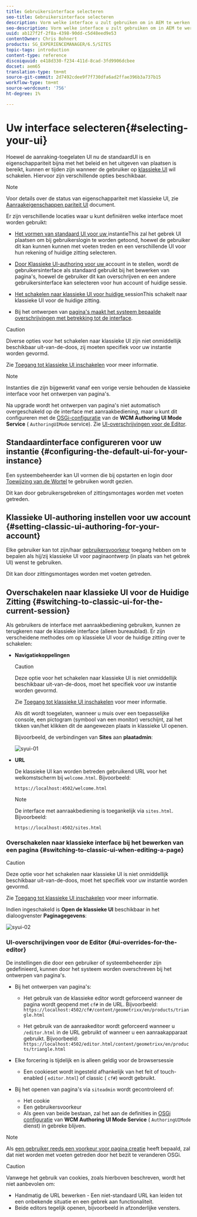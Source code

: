 ```yaml
---
title: Gebruikersinterface selecteren
seo-title: Gebruikersinterface selecteren
description: Vorm welke interface u zult gebruiken om in AEM te werken
seo-description: Vorm welke interface u zult gebruiken om in AEM te werken
uuid: ab127f2f-2f8a-4398-90dd-c5d48eed9e53
contentOwner: Chris Bohnert
products: SG_EXPERIENCEMANAGER/6.5/SITES
topic-tags: introduction
content-type: reference
discoiquuid: e418d330-f234-411d-8cad-3fd9906dcbee
docset: aem65
translation-type: tm+mt
source-git-commit: 2d7492cdee9f7f730dfa6ad2ffae396b3a737b15
workflow-type: tm+mt
source-wordcount: '756'
ht-degree: 1%

---
```



# Uw interface selecteren{#selecting-your-ui}

Hoewel de aanraking-toegelaten UI nu de standaardUI is en eigenschappariteit bijna met het beleid en het uitgeven van plaatsen is bereikt, kunnen er tijden zijn wanneer de gebruiker op [klassieke UI](/help/sites-classic-ui-authoring/classicui.md) wil schakelen. Hiervoor zijn verschillende opties beschikbaar.

>[!NOTE]
>
>Voor details over de status van eigenschappariteit met klassieke UI, zie [Aanraakeigenschappen pariteit UI](/help/release-notes/touch-ui-features-status.md) document.

Er zijn verschillende locaties waar u kunt definiëren welke interface moet worden gebruikt:

* [Het vormen van standaard UI voor uw ](#configuring-the-default-ui-for-your-instance)
instantieThis zal het gebrek UI plaatsen om bij gebruikerslogin te worden getoond, hoewel de gebruiker dit kan kunnen kunnen met voeten treden en een verschillende UI voor hun rekening of huidige zitting selecteren.

* [Door Klassieke UI-authoring voor uw ](/help/sites-authoring/select-ui.md#setting-classic-ui-authoring-for-your-account)
account in te stellen, wordt de gebruikersinterface als standaard gebruikt bij het bewerken van pagina&#39;s, hoewel de gebruiker dit kan overschrijven en een andere gebruikersinterface kan selecteren voor hun account of huidige sessie.

* [Het schakelen naar klassieke UI voor huidige ](#switching-to-classic-ui-for-the-current-session)
sessionThis schakelt naar klassieke UI voor de huidige zitting.

* Bij het ontwerpen van [pagina&#39;s maakt het systeem bepaalde overschrijvingen met betrekking tot de interface](#ui-overrides-for-the-editor).

>[!CAUTION]
>
>Diverse opties voor het schakelen naar klassieke UI zijn niet onmiddellijk beschikbaar uit-van-de-doos, zij moeten specifiek voor uw instantie worden gevormd.
>
>Zie [Toegang tot klassieke UI inschakelen](/help/sites-administering/enable-classic-ui.md) voor meer informatie.

>[!NOTE]
>
>Instanties die zijn bijgewerkt vanaf een vorige versie behouden de klassieke interface voor het ontwerpen van pagina&#39;s.
>
>Na upgrade wordt het ontwerpen van pagina&#39;s niet automatisch overgeschakeld op de interface met aanraakbediening, maar u kunt dit configureren met de [OSGi-configuratie](/help/sites-deploying/configuring-osgi.md) van de **WCM Authoring UI Mode Service** ( `AuthoringUIMode` service). Zie [UI-overschrijvingen voor de Editor](#ui-overrides-for-the-editor).

## Standaardinterface configureren voor uw instantie {#configuring-the-default-ui-for-your-instance}

Een systeembeheerder kan UI vormen die bij opstarten en login door [Toewijzing van de Wortel](/help/sites-deploying/osgi-configuration-settings.md#daycqrootmapping) te gebruiken wordt gezien.

Dit kan door gebruikersgebreken of zittingsmontages worden met voeten getreden.

## Klassieke UI-authoring instellen voor uw account {#setting-classic-ui-authoring-for-your-account}

Elke gebruiker kan tot zijn/haar [gebruikersvoorkeur](/help/sites-authoring/user-properties.md#userpreferences) toegang hebben om te bepalen als hij/zij klassieke UI voor paginaontwerp (in plaats van het gebrek UI) wenst te gebruiken.

Dit kan door zittingsmontages worden met voeten getreden.

## Overschakelen naar klassieke UI voor de Huidige Zitting {#switching-to-classic-ui-for-the-current-session}

Als gebruikers de interface met aanraakbediening gebruiken, kunnen ze terugkeren naar de klassieke interface (alleen bureaublad). Er zijn verscheidene methodes om op klassieke UI voor de huidige zitting over te schakelen:

* **Navigatiekoppelingen**

   >[!CAUTION]
   >
   >Deze optie voor het schakelen naar klassieke UI is niet onmiddellijk beschikbaar uit-van-de-doos, moet het specifiek voor uw instantie worden gevormd.
   >
   >
   >Zie [Toegang tot klassieke UI inschakelen](/help/sites-administering/enable-classic-ui.md) voor meer informatie.

   Als dit wordt toegelaten, wanneer u muis over een toepasselijke console, een pictogram (symbool van een monitor) verschijnt, zal het tikken van/het klikken dit de aangewezen plaats in klassieke UI openen.

   Bijvoorbeeld, de verbindingen van **Sites** aan **plaatadmin**:

   ![syui-01](assets/syui-01.png)

* **URL**

   De klassieke UI kan worden betreden gebruikend URL voor het welkomstscherm bij `welcome.html`. Bijvoorbeeld:

   `https://localhost:4502/welcome.html`

   >[!NOTE]
   >
   >De interface met aanraakbediening is toegankelijk via `sites.html`. Bijvoorbeeld:
   >
   >
   >`https://localhost:4502/sites.html`

### Overschakelen naar klassieke interface bij het bewerken van een pagina {#switching-to-classic-ui-when-editing-a-page}

>[!CAUTION]
>
>Deze optie voor het schakelen naar klassieke UI is niet onmiddellijk beschikbaar uit-van-de-doos, moet het specifiek voor uw instantie worden gevormd.
>
>Zie [Toegang tot klassieke UI inschakelen](/help/sites-administering/enable-classic-ui.md) voor meer informatie.

Indien ingeschakeld is **Open de klassieke UI** beschikbaar in het dialoogvenster **Paginagegevens**:

![syui-02](assets/syui-02.png)

### UI-overschrijvingen voor de Editor {#ui-overrides-for-the-editor}

De instellingen die door een gebruiker of systeembeheerder zijn gedefinieerd, kunnen door het systeem worden overschreven bij het ontwerpen van pagina&#39;s.

* Bij het ontwerpen van pagina&#39;s:

   * Het gebruik van de klassieke editor wordt geforceerd wanneer de pagina wordt geopend met `cf#` in de URL. Bijvoorbeeld:
      `https://localhost:4502/cf#/content/geometrixx/en/products/triangle.html`

   * Het gebruik van de aanraakeditor wordt geforceerd wanneer u `/editor.html` in de URL gebruikt of wanneer u een aanraakapparaat gebruikt. Bijvoorbeeld:
      `https://localhost:4502/editor.html/content/geometrixx/en/products/triangle.html`

* Elke forcering is tijdelijk en is alleen geldig voor de browsersessie

   * Een cookieset wordt ingesteld afhankelijk van het feit of touch-enabled ( `editor.html`) of classic ( `cf#`) wordt gebruikt.

* Bij het openen van pagina&#39;s via `siteadmin` wordt gecontroleerd of:

   * Het cookie
   * Een gebruikersvoorkeur
   * Als geen van beide bestaan, zal het aan de definities in [OSGi configuratie](/help/sites-deploying/configuring-osgi.md) van **WCM Authoring UI Mode Service** ( `AuthoringUIMode` dienst) in gebreke blijven.

>[!NOTE]
>
>Als [een gebruiker reeds een voorkeur voor pagina creatie](#settingthedefaultauthoringuiforyouraccount) heeft bepaald, zal dat niet worden met voeten getreden door het bezit te veranderen OSGi.

>[!CAUTION]
>
>Vanwege het gebruik van cookies, zoals hierboven beschreven, wordt het niet aanbevolen om:
>
>* Handmatig de URL bewerken - Een niet-standaard URL kan leiden tot een onbekende situatie en een gebrek aan functionaliteit.
>* Beide editors tegelijk openen, bijvoorbeeld in afzonderlijke vensters.

